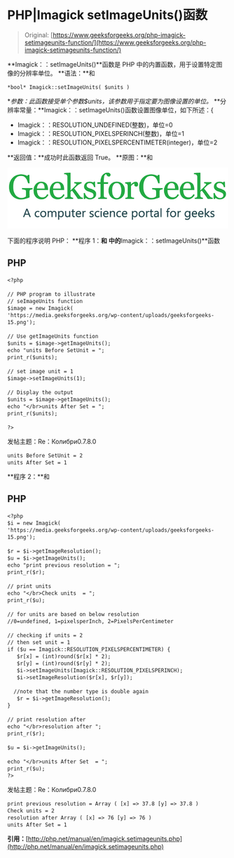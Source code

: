 # PHP|Imagick setImageUnits()函数

> Original: [https://www.geeksforgeeks.org/php-imagick-setimageunits-function/](https://www.geeksforgeeks.org/php-imagick-setimageunits-function/)

**Imagick：：setImageUnits()**函数是 PHP 中的内置函数，用于设置特定图像的分辨率单位。
**语法：**和

```
*bool* Imagick::setImageUnits( $units )
```

**参数：**此函数接受单个参数*$units*，该参数用于指定要为图像设置的单位。*
**分辨率常量：**Imagick：：setImageUnits()函数设置图像单位，如下所述：{

*   Imagick：：RESOLUTION_UNDEFINED(整数)，单位=0
*   Imagick：：RESOLUTION_PIXELSPERINCH(整数)，单位=1
*   Imagick：：RESOLUTION_PIXELSPERCENTIMETER(integer)，单位=2

**返回值：**成功时此函数返回 True。
**原图：**和

![](img/efa5ea8e0258291fa60ad9a32c288072.png)

下面的程序说明 PHP：
**程序 1：**和
中的**Imagick：：setImageUnits()**函数

## PHP

```
<?php

// PHP program to illustrate
// seImageUnits function
$image = new Imagick(
'https://media.geeksforgeeks.org/wp-content/uploads/geeksforgeeks-15.png');

// Use getImageUnits function
$units = $image->getImageUnits();
echo "units Before SetUnit = ";
print_r($units);

// set image unit = 1
$image->setImageUnits(1);

// Display the output
$units = $image->getImageUnits();
echo "</br>units After Set = ";
print_r($units);

?>
```

发帖主题：Re：Колибри0.7.8.0

```
units Before SetUnit = 2
units After Set = 1
```

**程序 2：**和

## PHP

```
<?php
$i = new Imagick(
'https://media.geeksforgeeks.org/wp-content/uploads/geeksforgeeks-15.png');

$r = $i->getImageResolution();
$u = $i->getImageUnits();
echo "print previous resolution = ";
print_r($r);

// print units
echo "</br>Check units  = ";
print_r($u);

// for units are based on below resolution
//0=undefined, 1=pixelsperInch, 2=PixelsPerCentimeter

// checking if units = 2
// then set unit = 1
if ($u == Imagick::RESOLUTION_PIXELSPERCENTIMETER) {
   $r[x] = (int)round($r[x] * 2);
   $r[y] = (int)round($r[y] * 2);
   $i->setImageUnits(Imagick::RESOLUTION_PIXELSPERINCH);
   $i->setImageResolution($r[x], $r[y]);

  //note that the number type is double again
   $r = $i->getImageResolution();
}

// print resolution after
echo "</br>resolution after ";
print_r($r);

$u = $i->getImageUnits();

echo "</br>units After Set  = ";
print_r($u);
?>
```

发帖主题：Re：Колибри0.7.8.0

```
print previous resolution = Array ( [x] => 37.8 [y] => 37.8 )
Check units = 2
resolution after Array ( [x] => 76 [y] => 76 )
units After Set = 1
```

**引用：**[http://php.net/manual/en/imagick.setimageunits.php](http://php.net/manual/en/imagick.setimageunits.php)